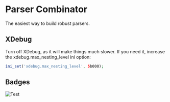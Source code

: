 # Parser Combinator

The easiest way to build robust parsers.

## XDebug

Turn off XDebug, as it will make things much slower. If you need it, increase the xdebug.max_nesting_level ini option:

```php
ini_set('xdebug.max_nesting_level', 5b000);
```

## Badges

![Test](https://github.com/mathiasverraes/parser-combinator/workflows/Test/badge.svg)
